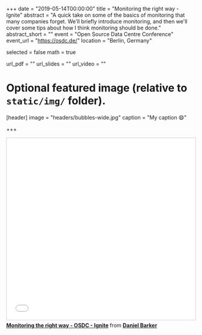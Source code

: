 +++
date = "2019-05-14T00:00:00"
title = "Monitoring the right way - Ignite"
abstract = "A quick take on some of the basics of monitoring that many companies forget. We'll briefly introduce monitoring, and then we'll cover some tips about how I think monitoring should be done."
abstract_short = ""
event = "Open Source Data Centre Conference"
event_url = "https://osdc.de/"
location = "Berlin, Germany"

selected = false
math = true

url_pdf = ""
url_slides = ""
url_video = ""

# Optional featured image (relative to `static/img/` folder).
[header]
image = "headers/bubbles-wide.jpg"
caption = "My caption :smile:"

+++

<iframe src="//www.slideshare.net/slideshow/embed_code/key/iu9gwL5l1E4MCb" width="595" height="485" frameborder="0" marginwidth="0" marginheight="0" scrolling="no" style="border:1px solid #CCC; border-width:1px; margin-bottom:5px; max-width: 100%;" allowfullscreen> </iframe> <div style="margin-bottom:5px"> <strong> <a href="//www.slideshare.net/DanielBarker4/monitoring-the-right-way-osdc-ignite" title="Monitoring the right way - OSDC - Ignite" target="_blank">Monitoring the right way - OSDC - Ignite</a> </strong> from <strong><a href="https://www.slideshare.net/DanielBarker4" target="_blank">Daniel Barker</a></strong> </div>
